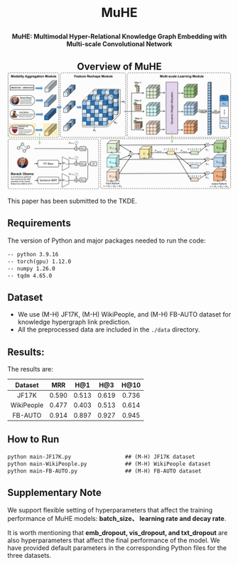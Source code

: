 ﻿﻿﻿﻿﻿<h1 align="center">
  MuHE
</h1>

<h4 align="center">MuHE: Multimodal Hyper-Relational Knowledge Graph Embedding with Multi-scale Convolutional Network</h4>

<h2 align="center">
  Overview of MuHE
  <img align="center"  src="overview.png" alt="...">
</h2>


This paper has been submitted to the TKDE.

## Requirements

The version of Python and major packages needed to run the code:

```\
-- python 3.9.16
-- torch(gpu) 1.12.0
-- numpy 1.26.0
-- tqdm 4.65.0
```

## Dataset

- We use (M-H) JF17K, (M-H) WikiPeople, and (M-H) FB-AUTO dataset for knowledge hypergraph link prediction. 
- All the preprocessed data are included in the `./data` directory.

## Results:

The results are:

|  Dataset   |  MRR  |  H@1  |  H@3  | H@10  |
| :--------: | :---: | :---: | :---: | :---: |
|   JF17K    | 0.590 | 0.513 | 0.619 | 0.736 |
| WikiPeople | 0.477 | 0.403 | 0.513 | 0.614 |
|  FB-AUTO   | 0.914 | 0.897 | 0.927 | 0.945 |

## How to Run

```
python main-JF17K.py                 ## (M-H) JF17K dataset
python main-WikiPeople.py            ## (M-H) WikiPeople dataset
python main-FB-AUTO.py               ## (M-H) FB-AUTO dataset
```

## Supplementary Note

We support flexible setting of hyperparameters that affect the training performance of MuHE models: **batch_size、 learning rate and decay rate**.

It is worth mentioning that **emb_dropout, vis_dropout, and txt_dropout** are also hyperparameters that affect the final performance of the model. We have provided default parameters in the corresponding Python files for the three datasets.

